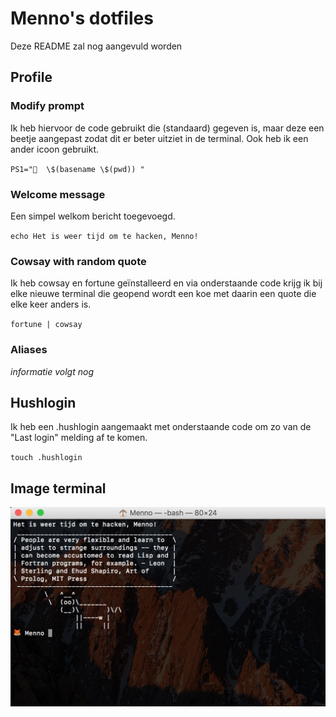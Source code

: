 # Menno's dotfiles

Deze README zal nog aangevuld worden

## Profile

### Modify prompt

Ik heb hiervoor de code gebruikt die (standaard) gegeven is, maar deze een beetje aangepast zodat dit er beter uitziet in de terminal. Ook heb ik een ander icoon gebruikt.

`PS1="🦊  \$(basename \$(pwd)) "`

### Welcome message

Een simpel welkom bericht toegevoegd.

`echo Het is weer tijd om te hacken, Menno!`

### Cowsay with random quote

Ik heb cowsay en fortune geïnstalleerd en via onderstaande code krijg ik bij elke nieuwe terminal die geopend wordt een koe met daarin een quote die elke keer anders is.

`fortune | cowsay`

### Aliases

_informatie volgt nog_

## Hushlogin

Ik heb een .hushlogin aangemaakt met onderstaande code om zo van de "Last login" melding af te komen.

`touch .hushlogin`

## Image terminal

![Terminal](https://github.com/Mennauu/dotfiles/blob/master/terminal.png?raw=true)
